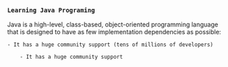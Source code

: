 ### `Learning Java Programing`

Java is a high-level, class-based, object-oriented programming language that is designed to have as few implementation dependencies as possible:

	
	- It has a huge community support (tens of millions of developers)
	
        - It has a huge community support
